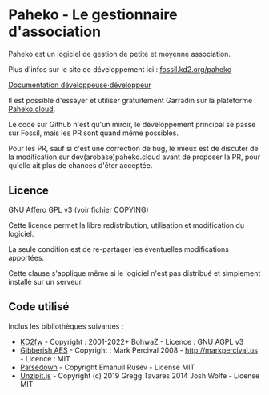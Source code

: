# Paheko - Le gestionnaire d'association

Paheko est un logiciel de gestion de petite et moyenne association.

Plus d'infos sur le site de développement ici : [fossil.kd2.org/paheko](https://fossil.kd2.org/paheko/)

[Documentation développeuse⋅développeur](https://fossil.kd2.org/paheko/wiki?name=Documentation+d%C3%A9veloppeur)

Il est possible d'essayer et utiliser gratuitement Garradin sur la plateforme [Paheko.cloud](https://paheko.cloud/).

Le code sur Github n'est qu'un miroir, le développement principal se passe sur Fossil, mais les PR sont quand même possibles.

Pour les PR, sauf si c'est une correction de bug, le mieux est de discuter de la modification sur dev(arobase)paheko.cloud avant de proposer la PR, pour qu'elle ait plus de chances d'êter acceptée.

## Licence

GNU Affero GPL v3 (voir fichier COPYING)

Cette licence permet la libre redistribution, utilisation et modification du logiciel.

La seule condition est de re-partager les éventuelles modifications apportées.

Cette clause s'applique même si le logiciel n'est pas distribué et simplement installé sur un serveur.

## Code utilisé

Inclus les bibliothèques suivantes :

* [KD2fw](https://fossil.kd2.org/kd2fw/) - Copyright : 2001-2022+ BohwaZ - Licence : GNU AGPL v3
* [Gibberish AES](https://github.com/mdp/gibberish-aes) - Copyright : Mark Percival 2008 - http://markpercival.us - Licence : MIT
* [Parsedown](https://github.com/erusev/parsedown) - Copyright Emanuil Rusev - License MIT
* [Unzipit.js](https://github.com/greggman/unzipit) - Copyright (c) 2019 Gregg Tavares  2014 Josh Wolfe - License MIT